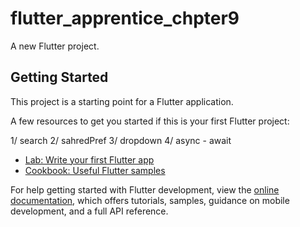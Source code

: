 # flutter_apprentice_chpter9

A new Flutter project.

## Getting Started

This project is a starting point for a Flutter application.

A few resources to get you started if this is your first Flutter project:

1/ search 
2/ sahredPref
3/ dropdown
4/ async - await



- [Lab: Write your first Flutter app](https://docs.flutter.dev/get-started/codelab)
- [Cookbook: Useful Flutter samples](https://docs.flutter.dev/cookbook)

For help getting started with Flutter development, view the
[online documentation](https://docs.flutter.dev/), which offers tutorials,
samples, guidance on mobile development, and a full API reference.
